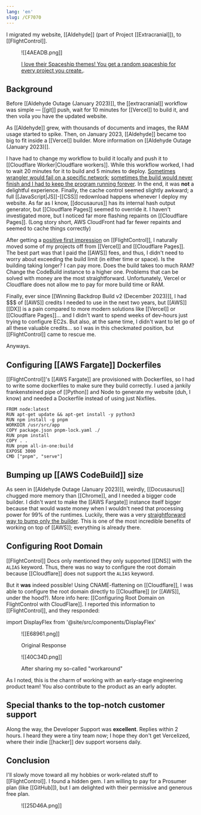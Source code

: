 ```yaml
---
lang: 'en'
slug: /CF7070
---
```


I migrated my website, [[Aldehyde]] (part of Project [[Extracranial]]), to [[FlightControl]].

<figure>


![[4AEADB.png]]


<figcaption>

[I love their Spaceship themes! You get a random spaceship for every project you create.](https://www.overnice.com/case/product-for-flightcontrol).

</figcaption>

</figure>

## Background


Before [[Aldehyde Outage (January 2023)]], the [[extracranial]] workflow was simple — [[git]] push, wait for 10 minutes for [[Vercel]] to build it, and then voila you have the updated website.

As [[Aldehyde]] grew, with thousands of documents and images, the RAM usage started to spike. Then, on January 2023, [[Aldehyde]] became too big to fit inside a [[Vercel]] builder. More information on [[Aldehyde Outage (January 2023)]].

I have had to change my workflow to build it locally and push it to [[Cloudflare Worker|Cloudflare workers]]. While this workflow worked, I had to wait 20 minutes for it to build and 5 minutes to deploy. [Sometimes wrangler would fail on a specific network](https://github.com/cloudflare/workers-sdk/issues/1194?notification_referrer_id=NT_kwDOAeMNUrMzNzU5MjEzODgyOjMxNjU3Mjk4#issuecomment-1622839913); [sometimes the build would never finish and I had to keep the program running forever](https://github.com/facebook/docusaurus/issues/9754#issuecomment-1913166305). In the end, it was **not** a delightful experience. Finally, the cache control seemed slightly awkward; a full [[JavaScript|JS]]-[[CSS]] redownload happens whenever I deploy my website. As far as I know, [[docusaurus]] has its internal hash output generator, but [[Cloudflare Pages]] seemed to override it. I haven't investigated more, but I noticed far more flashing repaints on [[Cloudflare Pages]]. (Long story short, AWS CloudFront had far fewer repaints and seemed to cache things correctly)

After getting a [positive first impression](https://twitter.com/anaclumos/status/1746728735989256507) on [[FlightControl]], I naturally moved some of my projects off from [[Vercel]] and [[Cloudflare Pages]]. The best part was that I paid the [[AWS]] fees, and thus, I didn't need to worry about exceeding the build limit (in either time or space). Is the building taking longer? I can pay more. Does the build takes too much RAM? Change the CodeBuild instance to a higher one. Problems that can be solved with money are the most straightforward. Unfortunately, Vercel or Cloudflare does not allow me to pay for more build time or RAM.

Finally, ever since [[Winning Backdrop Build v2 (December 2023)]], I had \$\$\$ of [[AWS]] credits I needed to use in the next two years, but [[AWS]] [[DX]] is a pain compared to more modern solutions like [[Vercel]] or [[Cloudflare Pages]]... and I didn't want to spend weeks of dev-hours just trying to configure EC2s. But also, at the same time, I didn't want to let go of all these valuable credits... so I was in this checkmated position, but [[FlightControl]] came to rescue me.

Anyways.

## Configuring [[AWS Fargate]] Dockerfiles

[[FlightControl]]'s [[AWS Fargate]] are provisioned with Dockerfiles, so I had to write some dockerfiles to make sure they build correctly. I used a jankily frankensteined pipe of [[Python]] and Node to generate my website (duh, I know) and needed a Dockerfile instead of using just Nixfiles.

```docker
FROM node:latest
RUN apt-get update && apt-get install -y python3
RUN npm install -g pnpm
WORKDIR /usr/src/app
COPY package.json pnpm-lock.yaml ./
RUN pnpm install
COPY . .
RUN pnpm all-in-one:build
EXPOSE 3000
CMD ["pnpm", "serve"]
```

## Bumping up [[AWS CodeBuild]] size

As seen in [[Aldehyde Outage (January 2023)]], weirdly, [[Docusaurus]] chugged more memory than [[Chrome]], and I needed a bigger code builder. I didn't want to make the [[AWS Fargate]] instance itself bigger because that would waste money when I wouldn't need that processing power for 99% of the runtimes. Luckily, there was a very [straightforward way to bump only the builder](https://www.flightcontrol.dev/docs/troubleshooting/configure-CodeBuild). This is one of the most incredible benefits of working on top of [[AWS]]; everything is already there.

## Configuring Root Domain

[[FlightControl]] Docs only mentioned they only supported [[DNS]] with the `ALIAS` keyword. Thus, there was no way to configure the root domain because [[Cloudflare]] does not support the `ALIAS` keyword.

But it **was** indeed possible! Using CNAME-flattening on [[Cloudflare]], I was able to configure the root domain directly to [[Cloudflare]] (or [[AWS]], under the hood?). More info here: [[Configuring Root Domain on FlightControl with CloudFlare]]. I reported this information to [[FlightControl]], and they responded:

import DisplayFlex from '@site/src/components/DisplayFlex'

<DisplayFlex>

<figure>

![[E68961.png]]

<figcaption>

Original Response

</figcaption>

</figure>

<figure>

![[40C34D.png]]

<figcaption>

After sharing my so-called "workaround"

</figcaption>
</figure>

</DisplayFlex>

As I noted, this is the charm of working with an early-stage engineering product team! You also contribute to the product as an early adopter.

## Special thanks to the top-notch customer support

Along the way, the Developer Support was **excellent**. Replies within 2 hours. I heard they were a tiny team now; I hope they don't get Vercelized, where their indie [[hacker]] dev support worsens daily.

## Conclusion

I'll slowly move toward all my hobbies or work-related stuff to [[FlightControl]]. I found a hidden gem. I am willing to pay for a Prosumer plan (like [[GitHub]]), but I am delighted with their permissive and generous free plan.

<figure>

![[25D46A.png]]

</figure>